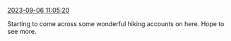 [2023-09-06 11:05:20](https://mstdn.social/@hill_wanderer/111017873923531278)

Starting to come across some wonderful hiking accounts on here. Hope to see more.
